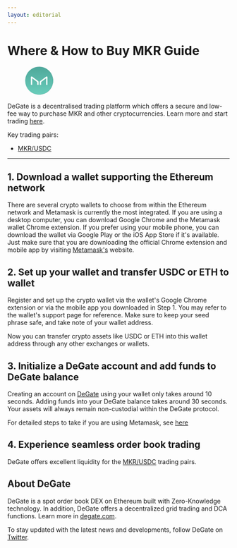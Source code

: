 ```yaml
---
layout: editorial
---
```


# Where & How to Buy MKR Guide

<figure><img src="../.gitbook/assets/mkr_0x9f8f72aa9304c8b593d555f12ef6589cc3a579a21702028621925.jpg" alt="" width="64" style="border-radius: 50%;"><figcaption></figcaption></figure>

DeGate is a decentralised trading platform which offers a secure and low-fee way to purchase MKR and other cryptocurrencies. Learn more and start trading [here](https://app.degate.com/trade/USDC/0x9f8f72aa9304c8b593d555f12ef6589cc3a579a2?utm_source=howtobuy).&#x20;

Key trading pairs:

* [MKR/USDC](https://app.degate.com/trade/USDC/MKR?utm_source=howtobuy)

***

## 1. Download a wallet supporting the Ethereum network

There are several crypto wallets to choose from within the Ethereum network and Metamask is currently the most integrated. If you are using a desktop computer, you can download Google Chrome and the Metamask wallet Chrome extension. If you prefer using your mobile phone, you can download the wallet via Google Play or the iOS App Store if it's available. Just make sure that you are downloading the official Chrome extension and mobile app by visiting [Metamask's](https://metamask.io/) website.

## 2. Set up your wallet and transfer USDC or ETH to wallet

Register and set up the crypto wallet via the wallet's Google Chrome extension or via the mobile app you downloaded in Step 1. You may refer to the wallet's support page for reference. Make sure to keep your seed phrase safe, and take note of your wallet address.&#x20;

Now you can transfer crypto assets like USDC or ETH into this wallet address through any other exchanges or wallets.

## 3. Initialize a DeGate account and add funds to DeGate balance

Creating an account on [DeGate](https://app.degate.com/?utm_source=MKR_howtobuy) using your wallet only takes around 10 seconds. Adding funds into your DeGate balance takes around 30 seconds. Your assets will always remain non-custodial within the DeGate protocol.

For detailed steps to take if you are using Metamask, see [here](https://docs.degate.com/v/product_en/main-features/wallet-connectivity/metamask)

## 4. Experience seamless order book trading

DeGate offers excellent liquidity for the [MKR/USDC](https://app.degate.com/trade/USDC/MKR?utm_source=howtobuy) trading pairs.&#x20;

## About DeGate

DeGate is a spot order book DEX on Ethereum built with Zero-Knowledge technology. In addition, DeGate offers a decentralized grid trading and DCA functions. Learn more in [degate.com](https://degate.com/?utm_source=MKR_howtobuy).

To stay updated with the latest news and developments, follow DeGate on [Twitter](https://twitter.com/degatedex).
